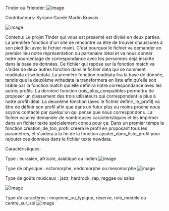 Tinder ou Friender:
![image](https://user-images.githubusercontent.com/91455910/195779719-6192db60-3cfa-4269-a325-5dbab7ea40f9.png)





Contributeurs:
Kyriann Guede
Martin Bravais

![image](https://user-images.githubusercontent.com/91455910/195779516-e678cae0-0664-40e8-adac-4798b31e1def.png)

 



Contenu:
Le projet Tinder qui vous est présenté est divisé en deux parties.
    La première fonction d'un site de rencontre va être de trouver chaussures à son pied  (ici avec le fichier main). C'est pourquoi le fichier va demander en premier lieu notre représentation du partenaire idéal et va nous donner notre pourcentage de correspondance avec les personnes déjà inscrite dans la base de données. Ce fichier qui repose sur la fonction match va s'aider de deux autres fonction dans le fichier data qui se nomment readdata et writedata. La première fonction readdata lira la base de donnée, tandis que la deuxième writedata la transformera en liste afin qu'elle soit lisible par la fonction match qui elle definira notre correspondance avec les autres profils. La derniere fonction trois_plus_compatibles permettra de proposer un classement des trois utlisateurs qui correspondent le plus à notre profil idéal.
    La deuxième fonction (avec le fichier definir_le_profil) va être de définir son profil afin que dans un futur plus ou moins proche nous soyons contacté par quelqu'un qui pense que nous correspondons. La fichier va ainsi demander de nombreuses caractéristiques et les imprimer dans un fichier texte spécialement concu pour ça. Dans un premier temps la fonction creation_de_ton_profil créera le profil en proposant tous les paramètres, et s'aidera à la fin de la fonction ajouter_dans_liste_profil pour rajouter ces données dans le fichier texte newdata.



Caractéristiques:

Type : eurasien, africain, asiatique ou indien
      ![image](https://user-images.githubusercontent.com/91455910/195777992-2faf34e5-663e-48e1-9a88-5c4cfbf31cfd.png)



Type de physique : ectomorphe, endomorphe ou mesomorphe
                ![image](https://user-images.githubusercontent.com/91455910/195777579-aaa01da7-00c6-4694-aad9-d23c92279ee0.png)


Type de goûts musicaux : jazz, hardrock, rap, reggae ou salsa

![image](https://user-images.githubusercontent.com/91455910/195778227-573bfd8e-c8a7-46ed-b198-5b5ad51d7ca9.png)



Type de caractères : moyenne_ou_typique, reserve, role_modele ou centre_sur_soi
                   ![image](https://user-images.githubusercontent.com/91455910/195778612-13aa2891-ad0f-47ac-a196-a57f79e75166.png)

